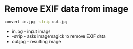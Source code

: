 # Remove EXIF data from image

```bash
convert in.jpg -strip out.jpg
```

- in.jpg - input image
- -strip - asks imagemagick to remove EXIF data
- out.jpg - resulting image
